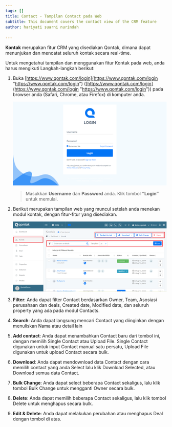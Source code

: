 ```yaml
---
tags: []
title: Contact - Tampilan Contact pada Web
subtitle: This document covers the contact view of the CRM feature
author: hariyati suarni nurindah

---
```

**Kontak** merupakan fitur CRM yang disediakan Qontak, dimana dapat menunjukan dan mencatat seluruh kontak secara real-time.

Untuk mengetahui tampilan dan menggunakan fitur Kontak pada web, anda harus mengikuti Langkah-langkah berikut:

1. Buka [https://www.qontak.com/login](https://www.qontak.com/login "https://www.qontak.com/login") ([https://www.qontak.com/login](https://www.qontak.com/login "https://www.qontak.com/login")) pada browser anda (Safari, Chrome, atau Firefox) di komputer anda.

   ![](/uploads/screencapture-qontak-login-2021-09-29-11_32_29.png)

   > Masukkan **Username** dan **Password** anda. Klik tombol **“Login”** untuk memulai.
2. Berikut merupakan tampilan web yang muncul setelah anda menekan modul kontak, dengan fitur-fitur yang disediakan.

   ![](/uploads/tampilanwebkontak.PNG)
3. **Filter**: Anda dapat filter Contact berdasarkan Owner, Team, Asosiasi perusahaan dan deals, Created date, Modified date, dan seluruh property yang ada pada modul Contacts.
4. **Search**: Anda dapat langsung mencari Contact yang diinginkan dengan menuliskan Nama atau detail lain
5. **Add contact**: Anda dapat menambahkan Contact baru dari tombol ini, dengan memilih Single Contact atau Upload File. Single Contact digunakan untuk input Contact manual satu persatu, Upload File digunakan untuk upload Contact secara bulk.
6. **Download**: Anda dapat mendownload data Contact dengan cara memilih contact yang anda Select lalu klik Download Selected, atau Download semua data Contact.
7. **Bulk Change**: Anda dapat select beberapa Contact sekaligus, lalu klik tombol Bulk Change untuk mengganti Owner secara bulk.
8. **Delete**: Anda dapat memilih beberapa Contact sekaligus, lalu klik tombol Delete untuk menghapus secara bulk.
9. **Edit & Delete**: Anda dapat melakukan perubahan atau menghapus Deal dengan tombol di atas.